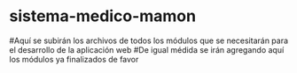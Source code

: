 # sistema-medico-mamon
#Aquí se subirán los archivos de todos los módulos que se necesitarán para el desarrollo de la aplicación web
#De igual médida se irán agregando aquí los módulos ya finalizados de favor
